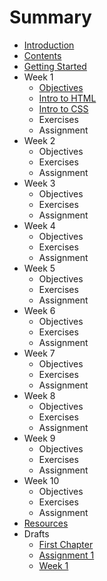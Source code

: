 # Summary

* [Introduction](README.md)
* [Contents](SUMMARY.md)
* [Getting Started](getting-started.md)
* Week 1
   * [Objectives]()
   * [Intro to HTML](intro-html.md)
   * [Intro to CSS](intro-css.md)
   * Exercises
   * Assignment
* Week 2
   * Objectives
   * Exercises
   * Assignment
* Week 3
   * Objectives
   * Exercises
   * Assignment
* Week 4
   * Objectives
   * Exercises
   * Assignment
* Week 5
   * Objectives
   * Exercises
   * Assignment
* Week 6
   * Objectives
   * Exercises
   * Assignment
* Week 7
   * Objectives
   * Exercises
   * Assignment
* Week 8
   * Objectives
   * Exercises
   * Assignment
* Week 9
   * Objectives
   * Exercises
   * Assignment
* Week 10
   * Objectives
   * Exercises
   * Assignment
* [Resources](resources.md)
* Drafts
   * [First Chapter](chapter1.md)
   * [Assignment 1](week-one-assignment.md)
   * [Week 1](week-one.md)
